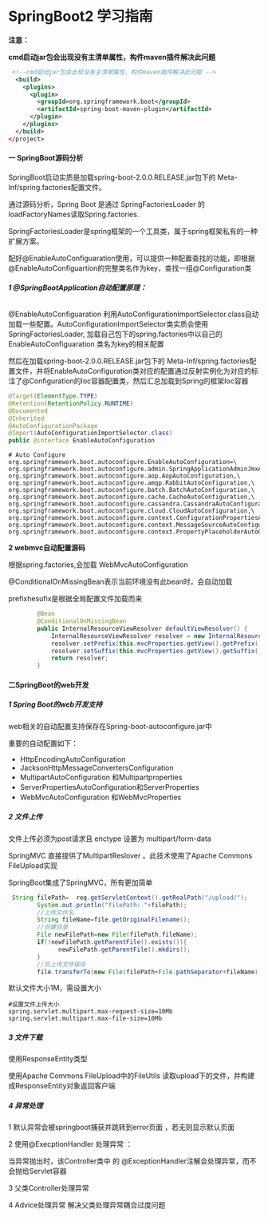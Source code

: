 # SpringBoot2 学习指南

**注意：**

**cmd启动jar包会出现没有主清单属性，构件maven插件解决此问题**

```xml
 <!--cmd启动jar包会出现没有主清单属性，构件maven插件解决此问题 -->
  <build>
    <plugins>
      <plugin>
        <groupId>org.springframework.boot</groupId>
        <artifactId>spring-boot-maven-plugin</artifactId>
      </plugin>
    </plugins>
  </build>
</project>
```

#### 一  SpringBoot源码分析



SpringBoot启动实质是加载spring-boot-2.0.0.RELEASE.jar包下的  Meta-Inf/spring.factories配置文件。

通过源码分析，Spring Boot 是通过 SpringFactoriesLoader 的loadFactoryNames读取Spring.factories.

SpringFactoriesLoader是spring框架的一个工具类，属于spring框架私有的一种扩展方案。

配好@EnableAutoConfiguaration使用，可以提供一种配置查找的功能，即根据@EnableAutoConfiguartion的完整类名作为key，查找一组@Configuration类

###### **1 @SpringBootApplication自动配置原理：**

@EnableAutoConfiguaration 利用AutoConfigurationImportSelector.class自动加载一些配置。AutoConfigurationImportSelector类实质会使用SpringFactoriesLoader, 加载自己包下的spring.factories中以自己的EnableAutoConfiguaration 类名为key的相关配置

然后在加载spring-boot-2.0.0.RELEASE.jar包下的  Meta-Inf/spring.factories配置文件，并将EnableAutoConfiguration类对应的配置通过反射实例化为对应的标注了@Configuration的Ioc容器配置类，然后汇总加载到Spring的框架Ioc容器

```java
@Target(ElementType.TYPE)
@Retention(RetentionPolicy.RUNTIME)
@Documented
@Inherited
@AutoConfigurationPackage
@Import(AutoConfigurationImportSelector.class)
public @interface EnableAutoConfiguration
```

```properties
# Auto Configure
org.springframework.boot.autoconfigure.EnableAutoConfiguration=\
org.springframework.boot.autoconfigure.admin.SpringApplicationAdminJmxAutoConfiguration,\
org.springframework.boot.autoconfigure.aop.AopAutoConfiguration,\
org.springframework.boot.autoconfigure.amqp.RabbitAutoConfiguration,\
org.springframework.boot.autoconfigure.batch.BatchAutoConfiguration,\
org.springframework.boot.autoconfigure.cache.CacheAutoConfiguration,\
org.springframework.boot.autoconfigure.cassandra.CassandraAutoConfiguration,\
org.springframework.boot.autoconfigure.cloud.CloudAutoConfiguration,\
org.springframework.boot.autoconfigure.context.ConfigurationPropertiesAutoConfiguration,\
org.springframework.boot.autoconfigure.context.MessageSourceAutoConfiguration,\
org.springframework.boot.autoconfigure.context.PropertyPlaceholderAutoConfiguration,\

```



**2 webmvc自动配置源码**

根据spring.factories,会加载 WebMvcAutoConfiguration

@ConditionalOnMissingBean表示当前环境没有此bean时，会自动加载

prefixhesufix是根据全局配置文件加载而来

```java
		@Bean
		@ConditionalOnMissingBean
		public InternalResourceViewResolver defaultViewResolver() {
			InternalResourceViewResolver resolver = new InternalResourceViewResolver();
			resolver.setPrefix(this.mvcProperties.getView().getPrefix());
			resolver.setSuffix(this.mvcProperties.getView().getSuffix());
			return resolver;
		}

```



#### 二SpringBoot的web开发

##### 1 Spring Boot的web开发支持

web相关的自动配置支持保存在Spring-boot-autoconfigure.jar中

重要的自动配置如下：

- HttpEncodingAutoConfiguration
- JacksonHttpMessageConvertersConfiguration
- MultipartAutoConfiguration 和Multipartproperties 
- ServerPropertiesAutoConfiguration和ServerProperties
- WebMvcAutoConfiguration 和WebMvcProperties 

##### 2 文件上传

文件上传必须为post请求且 enctype 设置为 multipart/form-data

SpringMVC 直接提供了MultipartReslover 。此技术使用了Apache Commons FileUpload实现

SpringBoot集成了SpringMVC，所有更加简单

```java
 String filePath=  req.getServletContext().getRealPath("/upload/");
        System.out.println("filePath: "+filePath);
        //上传文件名
        String fileName=file.getOriginalFilename();
        //创建目录
        File newFilePath=new File(filePath,fileName);
        if(!newFilePath.getParentFile().exists()){
              newFilePath.getParentFile().mkdirs();
        }
        //将上传文件保存
        file.transferTo(new File(filePath+File.pathSeparator+fileName));
```

默认文件大小1M，需设置大小

```properties
#设置文件上传大小
spring.servlet.multipart.max-request-size=10Mb
spring.servlet.multipart.max-file-size=10Mb
```



##### 3 文件下载

使用ResponseEntity类型

使用Apache Commons FileUpload中的FileUtils 读取upload下的文件，并构建成ResponseEntity对象返回客户端

##### 4 异常处理

1 默认异常会被springboot捕获并跳转到error页面 ，若无则显示默认页面

2 使用@ExecptionHandler 处理异常 ：

当异常抛出时，该Controller类中 的 @ExceptionHandler注解会处理异常，而不会抛给Servlet容器

3 父类Controller处理异常

4 Advice处理异常 解决父类处理异常耦合过度问题